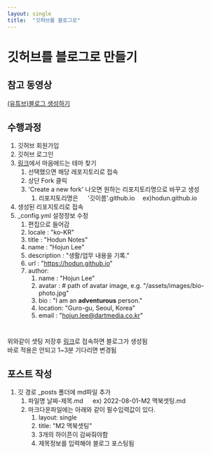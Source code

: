 ```yaml
---
layout: single
title:  "깃허브를 블로그로"
---
```


# 깃허브를 블로그로 만들기

## 참고 동영상
[(유튜브)블로그 생성하기]([https://](https://www.youtube.com/playlist?list=PLIMb_GuNnFwfQBZQwD-vCZENL5YLDZekr))


## 수행과정

1. 깃허브 회원가입
2. 깃허브 로그인
3. [링크](https://github.com/topics/jekyll-theme)에서 마음에드는 테마 찾기
   1. 선택했으면 해당 레포지토리로 접속
   2. 상단 Fork 클릭
   3. 'Create a new fork' 나오면 원하는 리포지토리명으로 바꾸고 생성
      1. 리포지토리명은   '깃이름'.github.io  ex)hodun.github.io
4. 생성된 리포지토리로 접속
5. _config.yml 설정정보 수정
   1. 편집으로 들어감
   2. locale : "ko-KR"
   3. title  : "Hodun Notes"
   4. name   : "Hojun Lee"
   5. description  : "생활/업무 내용을 기록."
   6. url    : "https://hodun.github.io"
   7. author:
      1.   name    : "Hojun Lee"
      2.   avatar  : # path of avatar image, e.g. "/assets/images/bio-photo.jpg"
      3.   bio     : "I am an **adventurous** person."
      4.   location: "Guro-gu, Seoul, Korea"
      5.   email   : "hojun.lee@dartmedia.co.kr"

#
위와같이 셋팅 저장후 [링크](https://hodun.github.io)로 접속하면 블로그가 생성됨  
바로 적용은 안되고 1~3분 기다리면 변경됨

## 포스트 작성

1. 깃 경로 _posts 폴더에 md파일 추가
   1. 파일명 날짜-제목.md   ex) 2022-08-01-M2 맥북셋팅.md
   2. 마크다운파일에는 아래와 같이 필수입력값이 있다.
      1. layout: single
      2. title:  "M2 맥북셋팅"
      3. 3개의 하이픈이 감싸줘야함
      4. 제목정보를 입력해야 블로그 포스팅됨